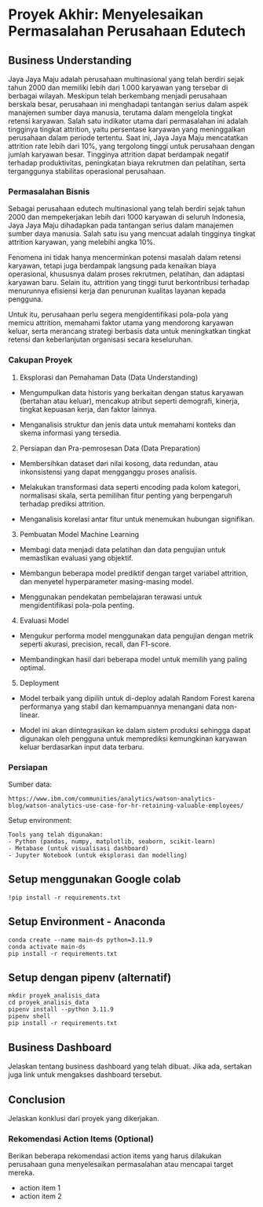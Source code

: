 # Proyek Akhir: Menyelesaikan Permasalahan Perusahaan Edutech

## Business Understanding

Jaya Jaya Maju adalah perusahaan multinasional yang telah berdiri sejak tahun 2000 dan memiliki lebih dari 1.000 karyawan yang tersebar di berbagai wilayah. Meskipun telah berkembang menjadi perusahaan berskala besar, perusahaan ini menghadapi tantangan serius dalam aspek manajemen sumber daya manusia, terutama dalam mengelola tingkat retensi karyawan. Salah satu indikator utama dari permasalahan ini adalah tingginya tingkat attrition, yaitu persentase karyawan yang meninggalkan perusahaan dalam periode tertentu. Saat ini, Jaya Jaya Maju mencatatkan attrition rate lebih dari 10%, yang tergolong tinggi untuk perusahaan dengan jumlah karyawan besar. Tingginya attrition dapat berdampak negatif terhadap produktivitas, peningkatan biaya rekrutmen dan pelatihan, serta terganggunya stabilitas operasional perusahaan.

### Permasalahan Bisnis

Sebagai perusahaan edutech multinasional yang telah berdiri sejak tahun 2000 dan mempekerjakan lebih dari 1000 karyawan di seluruh Indonesia, Jaya Jaya Maju dihadapkan pada tantangan serius dalam manajemen sumber daya manusia. Salah satu isu yang mencuat adalah tingginya tingkat attrition karyawan, yang melebihi angka 10%.

Fenomena ini tidak hanya mencerminkan potensi masalah dalam retensi karyawan, tetapi juga berdampak langsung pada kenaikan biaya operasional, khususnya dalam proses rekrutmen, pelatihan, dan adaptasi karyawan baru. Selain itu, attrition yang tinggi turut berkontribusi terhadap menurunnya efisiensi kerja dan penurunan kualitas layanan kepada pengguna.

Untuk itu, perusahaan perlu segera mengidentifikasi pola-pola yang memicu attrition, memahami faktor utama yang mendorong karyawan keluar, serta merancang strategi berbasis data untuk meningkatkan tingkat retensi dan keberlanjutan organisasi secara keseluruhan.

### Cakupan Proyek

1. Eksplorasi dan Pemahaman Data (Data Understanding)
- Mengumpulkan data historis yang berkaitan dengan status karyawan (bertahan atau keluar), mencakup atribut seperti demografi, kinerja, tingkat kepuasan kerja, dan faktor lainnya.

- Menganalisis struktur dan jenis data untuk memahami konteks dan skema informasi yang tersedia.

2. Persiapan dan Pra-pemrosesan Data (Data Preparation)
- Membersihkan dataset dari nilai kosong, data redundan, atau inkonsistensi yang dapat mengganggu proses analisis.

- Melakukan transformasi data seperti encoding pada kolom kategori, normalisasi skala, serta pemilihan fitur penting yang berpengaruh terhadap prediksi attrition.

- Menganalisis korelasi antar fitur untuk menemukan hubungan signifikan.

3. Pembuatan Model Machine Learning
- Membagi data menjadi data pelatihan dan data pengujian untuk memastikan evaluasi yang objektif.

- Membangun beberapa model prediktif dengan target variabel attrition, dan menyetel hyperparameter masing-masing model.

- Menggunakan pendekatan pembelajaran terawasi untuk mengidentifikasi pola-pola penting.

4. Evaluasi Model
- Mengukur performa model menggunakan data pengujian dengan metrik seperti akurasi, precision, recall, dan F1-score.

- Membandingkan hasil dari beberapa model untuk memilih yang paling optimal.

5. Deployment
- Model terbaik yang dipilih untuk di-deploy adalah Random Forest karena performanya yang stabil dan kemampuannya menangani data non-linear.

- Model ini akan diintegrasikan ke dalam sistem produksi sehingga dapat digunakan oleh pengguna untuk memprediksi kemungkinan karyawan keluar berdasarkan input data terbaru.

### Persiapan

Sumber data:
```
https://www.ibm.com/communities/analytics/watson-analytics-blog/watson-analytics-use-case-for-hr-retaining-valuable-employees/
```
Setup environment:

```
Tools yang telah digunakan:
- Python (pandas, numpy, matplotlib, seaborn, scikit-learn)
- Metabase (untuk visualisasi dashboard)
- Jupyter Notebook (untuk eksplorasi dan modelling)
```

## Setup menggunakan Google colab 
```
!pip install -r requirements.txt
```
## Setup Environment - Anaconda
```
conda create --name main-ds python=3.11.9
conda activate main-ds
pip install -r requirements.txt
```
## Setup dengan pipenv (alternatif)
```
mkdir proyek_analisis_data
cd proyek_analisis_data
pipenv install --python 3.11.9
pipenv shell
pip install -r requirements.txt
```

## Business Dashboard

Jelaskan tentang business dashboard yang telah dibuat. Jika ada, sertakan juga link untuk mengakses dashboard tersebut.

## Conclusion

Jelaskan konklusi dari proyek yang dikerjakan.

### Rekomendasi Action Items (Optional)

Berikan beberapa rekomendasi action items yang harus dilakukan perusahaan guna menyelesaikan permasalahan atau mencapai target mereka.

- action item 1
- action item 2
